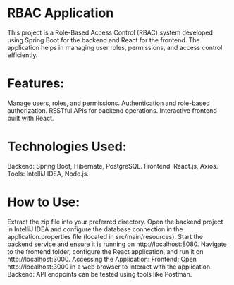# RBAC Application
This project is a Role-Based Access Control (RBAC) system developed using Spring Boot for the backend and React for the frontend. The application helps in managing user roles, permissions, and access control efficiently.

# Features:
Manage users, roles, and permissions.
Authentication and role-based authorization.
RESTful APIs for backend operations.
Interactive frontend built with React.

# Technologies Used:
Backend: Spring Boot, Hibernate, PostgreSQL.
Frontend: React.js, Axios.
Tools: IntelliJ IDEA, Node.js.

# How to Use:
Extract the zip file into your preferred directory.
Open the backend project in IntelliJ IDEA and configure the database connection in the application.properties file (located in src/main/resources).
Start the backend service and ensure it is running on http://localhost:8080.
Navigate to the frontend folder, configure the React application, and run it on http://localhost:3000.
Accessing the Application:
Frontend: Open http://localhost:3000 in a web browser to interact with the application.
Backend: API endpoints can be tested using tools like Postman.
